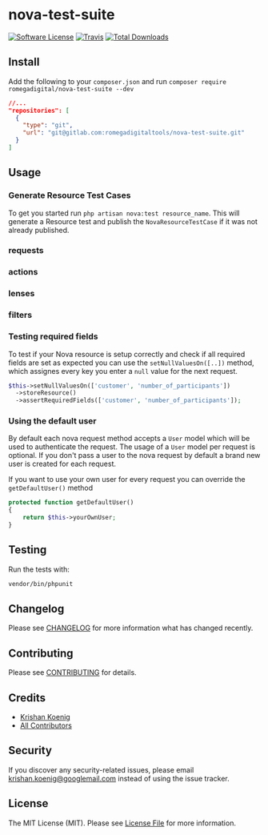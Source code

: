 # nova-test-suite

[![Software License](https://img.shields.io/badge/license-MIT-brightgreen.svg?style=flat-square)](LICENSE.md)
[![Travis](https://img.shields.io/travis/romegadigital/nova-test-suite.svg?style=flat-square)]()
[![Total Downloads](https://img.shields.io/packagist/dt/romegadigital/nova-test-suite.svg?style=flat-square)](https://packagist.org/packages/romegadigital/nova-test-suite)

## Install
Add the following to your `composer.json`  and run `composer require romegadigital/nova-test-suite --dev`

```json
//...
"repositories": [
  {
    "type": "git",
    "url": "git@gitlab.com:romegadigitaltools/nova-test-suite.git"
  }
]
```

## Usage
### Generate Resource Test Cases
To get you started run `php artisan nova:test resource_name`. This will generate a Resource test and publish the `NovaResourceTestCase` if it was not already published.

### requests

### actions

### lenses

### filters

### Testing required fields
To test if your Nova resource is setup correctly and check if all required fields are set as expected you can use the `setNullValuesOn([..])` method, which assignes every key you enter a `null` value for the next request.

```php
$this->setNullValuesOn(['customer', 'number_of_participants'])
  ->storeResource()
  ->assertRequiredFields(['customer', 'number_of_participants']);
```

### Using the default user
By default each nova request method accepts a `User` model which will be used to authenticate the request. The usage of a `User` model per request is optional. If you don't pass a user to the nova request by default a brand new user is created for each request.

If you want to use your own user for every request you can override the `getDefaultUser()` method

```php
protected function getDefaultUser()
{
    return $this->yourOwnUser;
}
```

## Testing
Run the tests with:

``` bash
vendor/bin/phpunit
```

## Changelog
Please see [CHANGELOG](CHANGELOG.md) for more information what has changed recently.

## Contributing
Please see [CONTRIBUTING](CONTRIBUTING.md) for details.

## Credits

- [Krishan Koenig](https://github.com/romegadigital)
- [All Contributors](https://github.com/romegadigital/nova-test-suite/contributors)

## Security
If you discover any security-related issues, please email krishan.koenig@googlemail.com instead of using the issue tracker.

## License
The MIT License (MIT). Please see [License File](/LICENSE.md) for more information.